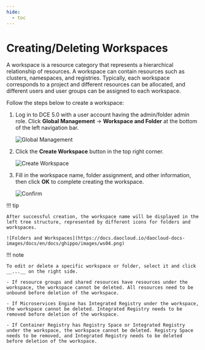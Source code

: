 ```yaml
---
hide:
  - toc
---
```


# Creating/Deleting Workspaces

A workspace is a resource category that represents a hierarchical relationship of resources.
A workspace can contain resources such as clusters, namespaces, and registries. Typically,
each workspace corresponds to a project and different resources can be allocated, and
different users and user groups can be assigned to each workspace.

Follow the steps below to create a workspace:

1. Log in to DCE 5.0 with a user account having the admin/folder admin role.
   Click __Global Management__ -> __Workspace and Folder__ at the bottom of the left navigation bar.

    ![Global Management](https://docs.daocloud.io/daocloud-docs-images/docs/en/docs/ghippo/images/ws01.png)

3. Click the __Create Workspace__ button in the top right corner.

    ![Create Workspace](https://docs.daocloud.io/daocloud-docs-images/docs/en/docs/ghippo/images/ws02.png)

4. Fill in the workspace name, folder assignment, and other information, then click __OK__ to complete creating the workspace.

    ![Confirm](https://docs.daocloud.io/daocloud-docs-images/docs/en/docs/ghippo/images/ws03.png)

!!! tip

    After successful creation, the workspace name will be displayed in the left tree structure, represented by different icons for folders and workspaces.

    ![Folders and Workspaces](https://docs.daocloud.io/daocloud-docs-images/docs/en/docs/ghippo/images/ws04.png)

!!! note

    To edit or delete a specific workspace or folder, select it and click __...__ on the right side.

    - If resource groups and shared resources have resources under the workspace, the workspace cannot be deleted. All resources need to be unbound before deletion of the workspace.

    - If Microservices Engine has Integrated Registry under the workspace, the workspace cannot be deleted. Integrated Registry needs to be removed before deletion of the workspace.

    - If Container Registry has Registry Space or Integrated Registry under the workspace, the workspace cannot be deleted. Registry Space needs to be removed, and Integrated Registry needs to be deleted before deletion of the workspace.
